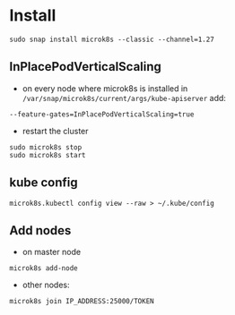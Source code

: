 # Install

```shell
sudo snap install microk8s --classic --channel=1.27
```

## InPlacePodVerticalScaling

- on every node where microk8s is installed in `/var/snap/microk8s/current/args/kube-apiserver` add:

```
--feature-gates=InPlacePodVerticalScaling=true
```

- restart the cluster

```shell
sudo microk8s stop
sudo microk8s start
```

## kube config

```shell
microk8s.kubectl config view --raw > ~/.kube/config
```

## Add nodes

- on master node
```shell
microk8s add-node
```

- other nodes:
```shell
microk8s join IP_ADDRESS:25000/TOKEN
```